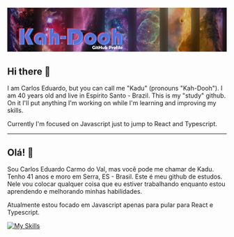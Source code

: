 ![alt text](https://github.com/kadu20es/kadu20es/blob/main/github_banner.png)

## Hi there 👋

I am Carlos Eduardo, but you can call me "Kadu" (pronouns "Kah-Dooh"). 
I am 40 years old and live in Espírito Santo - Brazil.
This is my "study" github. On it I'll put anything I'm working on while I'm learning and improving my skills.

Currently I'm focused on Javascript just to jump to React and Typescript.
___

## Olá! 👋

Sou Carlos Eduardo Carmo do Val, mas você pode me chamar de Kadu.
Tenho 41 anos e moro em Serra, ES - Brasil.
Este é meu github de estudos. Nele vou colocar qualquer coisa que eu estiver trabalhando enquanto estou aprendendo e melhorando minhas habilidades.

Atualmente estou focado em Javascript apenas para pular para React e Typescript.

[![My Skills](https://skillicons.dev/icons?i=html,css,js,react,mysql,postgres,docker,kubernetes,git,kafka,rabbitmq,linux,bash,idea,vscode&perline=8)](https://skillicons.dev)


<!--
**kadu20es/kadu20es** is a ✨ _special_ ✨ repository because its `README.md` (this file) appears on your GitHub profile.

icons place: https://reactjsexample.com/skill-icons-beautiful-skills-icons-for-your-github-readme/

Here are some ideas to get you started:

- 🔭 I’m currently working on ...
- 🌱 I’m currently learning ...
- 👯 I’m looking to collaborate on ...
- 🤔 I’m looking for help with ...
- 💬 Ask me about ...
- 📫 How to reach me: ...
- 😄 Pronouns: ...
- ⚡ Fun fact: ...
-->
